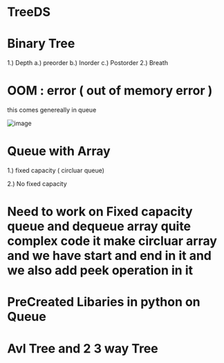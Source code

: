 # TreeDS
# Binary Tree
1.) Depth
  a.) preorder
  b.) Inorder
  c.) Postorder
2.) Breath


# OOM : error ( out of memory error )
this comes genereally in queue 

![image](https://user-images.githubusercontent.com/74093567/215320143-303c89b9-2766-441f-b6a5-79544fbc3f7f.png)

# Queue with Array 
1.) fixed capacity ( circluar queue)


2.) No fixed capacity


# Need to work on Fixed capacity queue and dequeue array quite complex code it make circluar array and we have start and end in it and we also add peek operation in it
# PreCreated Libaries in python on Queue


# Avl Tree and 2 3 way Tree
